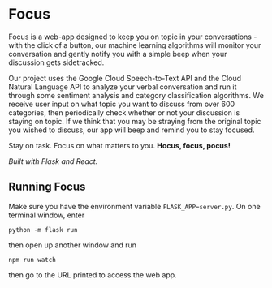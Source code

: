 # Focus
Focus is a web-app designed to keep you on topic in your conversations - with the click of a button, our machine learning algorithms will monitor your conversation and gently notify you with a simple beep when your discussion gets sidetracked.

Our project uses the Google Cloud Speech-to-Text API and the Cloud Natural Language API to analyze your verbal conversation and run it through some sentiment analysis and category classification algorithms. We receive user input on what topic you want to discuss from over 600 categories, then periodically check whether or not your discussion is staying on topic. If we think that you may be straying from the original topic you wished to discuss, our app will beep and remind you to stay focused.

Stay on task. Focus on what matters to you. **Hocus, focus, pocus!**

*Built with Flask and React.*

## Running Focus

Make sure you have the environment variable `FLASK_APP=server.py`. On one terminal window, enter 

```
python -m flask run
```

then open up another window and run

```
npm run watch
```

then go to the URL printed to access the web app.